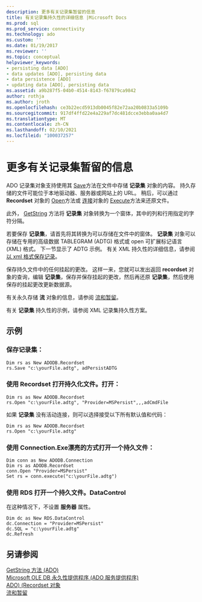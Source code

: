 ```yaml
---
description: 更多有关记录集暂留的信息
title: 有关记录集持久性的详细信息 |Microsoft Docs
ms.prod: sql
ms.prod_service: connectivity
ms.technology: ado
ms.custom: ''
ms.date: 01/19/2017
ms.reviewer: ''
ms.topic: conceptual
helpviewer_keywords:
- persisting data [ADO]
- data updates [ADO], persisting data
- data persistence [ADO]
- updating data [ADO], persisting data
ms.assetid: a9b287f5-04b0-4514-8143-f67879ca9842
author: rothja
ms.author: jroth
ms.openlocfilehash: ce3b22ecd5913db0045f82e72aa20b0833a5109b
ms.sourcegitcommit: 917df4ffd22e4a229af7dc481dcce3ebba0aa4d7
ms.translationtype: MT
ms.contentlocale: zh-CN
ms.lasthandoff: 02/10/2021
ms.locfileid: "100037257"
---
```

# <a name="more-about-recordset-persistence"></a>更多有关记录集暂留的信息
ADO 记录集对象支持使用其 [Save](../../reference/ado-api/save-method.md)方法在文件中存储 **记录集** 对象的内容。 持久存储的文件可能位于本地驱动器、服务器或网站上的 URL。 稍后，可以通过 **Recordset** 对象的 [Open](../../reference/ado-api/open-method-ado-recordset.md)方法或 [连接](../../reference/ado-api/connection-object-ado.md)对象的 [Execute](../../reference/ado-api/execute-method-ado-connection.md)方法来还原文件。  
  
 此外， [GetString](../../reference/ado-api/getstring-method-ado.md) 方法将 **记录集** 对象转换为一个窗体，其中的列和行用指定的字符分隔。  
  
 若要保存 **记录集**，请首先将其转换为可以存储在文件中的窗体。 **记录集** 对象可以存储在专用的高级数据 TABLEGRAM (ADTG) 格式或 open 可扩展标记语言 (XML) 格式。 下一节显示了 ADTG 示例。 有关 XML 持久性的详细信息，请参阅 [以 xml 格式保存记录](./persisting-records-in-xml-format.md)。  
  
 保存持久文件中的任何挂起的更改。 这样一来，您就可以发出返回 **recordset** 对象的查询，编辑 **记录集**，保存并保存挂起的更改，然后再还原 **记录集**，然后使用保存的挂起更改更新数据源。  
  
 有关永久存储 **流** 对象的信息，请参阅 [流和暂留](./streams-and-persistence.md)。  
  
 有关 **记录集** 持久性的示例，请参阅 XML 记录集持久性方案。  
  
## <a name="example"></a>示例  
  
### <a name="save-a-recordset"></a>保存记录集：  
  
```  
Dim rs as New ADODB.Recordset  
rs.Save "c:\yourFile.adtg", adPersistADTG  
```  
  
### <a name="open-a-persisted-file-with-recordsetopen"></a>使用 Recordset 打开持久化文件。打开：  
  
```  
Dim rs as New ADODB.Recordset  
rs.Open "c:\yourFile.adtg", "Provider=MSPersist",,,adCmdFile  
```  
  
 如果 **记录集** 没有活动连接，则可以选择接受以下所有默认值和代码：  
  
```  
Dim rs as New ADODB.Recordset  
rs.Open "c:\yourFile.adtg"  
```  
  
### <a name="open-a-persisted-file-with-connectionexecute"></a>使用 Connection.Exe漂亮的方式打开一个持久文件：  
  
```  
Dim conn as New ADODB.Connection  
Dim rs as ADODB.Recordset  
conn.Open "Provider=MSPersist"  
Set rs = conn.execute("c:\yourFile.adtg")  
```  
  
### <a name="open-a-persisted-file-with-rdsdatacontrol"></a>使用 RDS 打开一个持久文件。DataControl  
 在这种情况下，不设置 **服务器** 属性。  
  
```  
Dim dc as New RDS.DataControl  
dc.Connection = "Provider=MSPersist"  
dc.SQL = "c:\yourFile.adtg"  
dc.Refresh  
```  
  
## <a name="see-also"></a>另请参阅  
 [GetString 方法 (ADO) ](../../reference/ado-api/getstring-method-ado.md)   
 [Microsoft OLE DB 永久性提供程序 (ADO 服务提供程序) ](../appendixes/microsoft-ole-db-persistence-provider-ado-service-provider.md)   
 [ADO)  (Recordset 对象 ](../../reference/ado-api/recordset-object-ado.md)   
 [流和暂留](./streams-and-persistence.md)